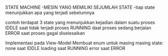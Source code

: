 STATE MACHINE
-MESIN YANG MEMILIKI SEJUMLAH STATE
-tiap state menunjukkan apa yang terjadi sebelumnya

contoh
terdapat 3 state yang menunjukkan kejadian dalam suatu proses
IDDLE saat tidak terjadi proses
RUNNING daat proses sedang berjalan
ERROR saat proses gagal diselesaikan

Implementasi pada View-Model
Membuat enum untuk masing masing state:
none saat IDDLE
loading saat RUNNING
error saat ERROR